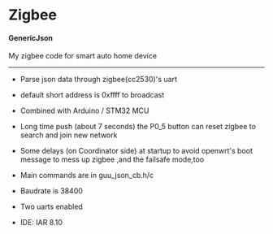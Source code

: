 # Zigbee

#### GenericJson
My zigbee code for smart auto home device 

----------
+ Parse json data through zigbee(cc2530)'s uart

+ default short address is 0xffff to broadcast 

+ Combined with Arduino / STM32 MCU 

+ Long time push (about 7 seconds) the P0_5 button can reset zigbee to search and join new network

+ Some delays (on Coordinator side)  at startup to avoid openwrt's boot message to mess up zigbee ,and the failsafe mode,too

+ Main commands are in guu_json_cb.h/c

+ Baudrate is 38400

+ Two uarts enabled

+ IDE: IAR 8.10 





